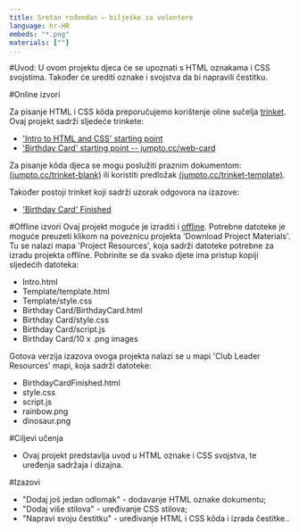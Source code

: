 ```yaml
---
title: Sretan rođendan — bilješke za volontere
language: hr-HR
embeds: "*.png"
materials: [""]
...
```


#Uvod:
U ovom projektu djeca će se upoznati s HTML oznakama i CSS svojstima. Također će urediti oznake i svojstva da bi napravili čestitku.

#Online izvori

Za pisanje HTML i CSS kôda preporučujemo korištenje oline sučelja [trinket](https://trinket.io/). Ovaj projekt sadrži sljedeće trinkete:

+ ['Intro to HTML and CSS' starting point](https://trinket.io/html/850a678202)
+ ['Birthday Card' starting point  -- jumpto.cc/web-card](http://jumpto.cc/web-card)

Za pisanje kôda djeca se mogu poslužiti praznim dokumentom: [(jumpto.cc/trinket-blank)](http://jumpto.cc/trinket-blank) ili  koristiti predložak [(jumpto.cc/trinket-template)](http://jumpto.cc/trinket-template).

Također postoji trinket koji sadrži uzorak odgovora na izazove:

+ ['Birthday Card' Finished](https://trinket.io/html/e996dc0380)

#Offline izvori
Ovaj projekt moguće je izraditi i [offline](../html-css.html). Potrebne datoteke je moguće preuzeti klikom na poveznicu projekta 'Download Project Materials'. Tu se nalazi mapa 'Project Resources', koja sadrži datoteke potrebne za izradu projekta offline.
Pobrinite se da svako djete ima pristup kopiji sljedećih datoteka: 

+ Intro.html
+ Template/template.html
+ Template/style.css
+ Birthday Card/BirthdayCard.html
+ Birthday Card/style.css
+ Birthday Card/script.js
+ Birthday Card/10 x .png images

Gotova verzija izazova ovoga projekta nalazi se u mapi 'Club Leader Resources' mapi, koja sadrži datoteke:

+ BirthdayCardFinished.html
+ style.css
+ script.js
+ rainbow.png
+ dinosaur.png

#Ciljevi učenja
+ Ovaj projekt predstavlja uvod u HTML oznake i CSS svojstva, te uređenja sadržaja i dizajna.

#Izazovi
+ "Dodaj još jedan odlomak" - dodavanje HTML oznake dokumentu;
+ "Dodaj više stilova" - uređivanje CSS stilova;
+ "Napravi svoju čestitku" - uređivanje HTML i CSS kôda i izrada čestitke..
